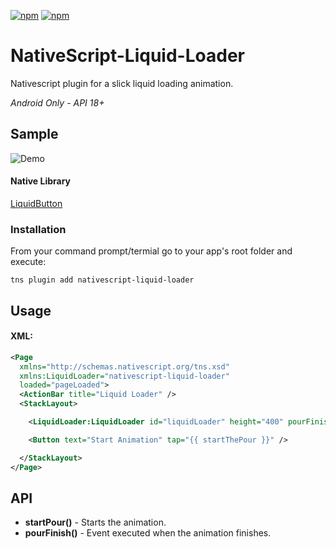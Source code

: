 [![npm](https://img.shields.io/npm/v/nativescript-liquid-loader.svg)](https://www.npmjs.com/package/nativescript-liquid-loader)
[![npm](https://img.shields.io/npm/dt/nativescript-liquid-loader.svg?label=npm%20downloads)](https://www.npmjs.com/package/nativescript-liquid-loader)

# NativeScript-Liquid-Loader
Nativescript plugin for a slick liquid loading animation.

*Android Only - API 18+*

## Sample

![Demo](./screens/demo.gif)

#### Native Library
[LiquidButton](https://github.com/yoruriko/LiquidButton)

### Installation
From your command prompt/termial go to your app's root folder and execute:

`tns plugin add nativescript-liquid-loader`

## Usage
#### XML:
```XML
<Page 
  xmlns="http://schemas.nativescript.org/tns.xsd" 
  xmlns:LiquidLoader="nativescript-liquid-loader" 
  loaded="pageLoaded">
  <ActionBar title="Liquid Loader" />
  <StackLayout>

    <LiquidLoader:LiquidLoader id="liquidLoader" height="400" pourFinish="{{ pourFinished }}" />

    <Button text="Start Animation" tap="{{ startThePour }}" />

  </StackLayout>
</Page>

```

## API

- **startPour()** - Starts the animation.
- **pourFinish()** - Event executed when the animation finishes.